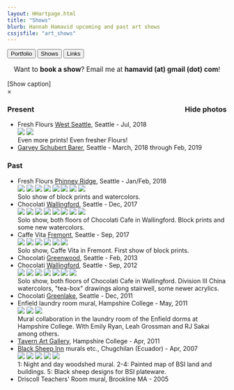 ```yaml
---
layout: HHartpage.html
title: "Shows"
blurb: Hannah Hamavid upcoming and past art shows
cssjsfile: "art_shows"
---
```

<a href="../portfolio"><button class="btn white">Portfolio</button></a>
      <a href="../shows"><button class="btn"></i>Shows</button></a>
      <a href="../links"><button class="btn white"></i>Links</button></a>
    </nav>
  </header>

<!-- Main content -->
<div class="container" id="shows">
    <p style="font-size:1.1em;text-align:center;">Want to <span style="font-weight:bold;">book a show</span>? Email me at <span class="text-teal" style="font-weight:bold;">hamavid (at) gmail (dot) com</span>!</p>

<div id='photo-overlay'><span class='showid'>[Show caption]<!--<i class='fa fa-angle-double-up fa-lg'></i>--></span>
<div class='showidcontainer'><span class='theidoftheshow'></span></div>
<div class='thisphoto'>
<span class='xit'>&times;</span>
<span class='larr'><i class="fa fa-angle-left fa-2x"></i></span><span class='rarr'><i class="fa fa-angle-right fa-2x"></i></span>
<figure></figure>
<div id="leftside"></div>
<div id="rightside"></div>
</div>
</div>
<div id="mainshows">


<h3>Present<span style="float:right;" class='picture-toggle-button'>Hide photos</span></h3>
<p><ul class='shows_list'>
<li>Fresh Flours <a href="http://www.freshfloursseattle.com/">West Seattle</a>, Seattle - Jul, 2018
<div class="details photos">
<img src="../../images/shows/2018_07_freshflours_1.jpg">
<img src="../../images/shows/2018_07_freshflours_2.jpg">
<br>Even more prints! Even fresher Flours!</div></li></li>
<li><a href="http://www.gsblaw.com/contact-seattle">Garvey Schubert Barer</a>, Seattle - March, 2018 through Feb, 2019</li>
</ul></p>

<!--
<h3>Future</h3>
<p><ul class="shows_list">
</ul></p>-->


<h3 style="width:100%">Past</h3>
<p><ul class="shows_list">
<li>Fresh Flours <a href="http://www.freshfloursseattle.com/">Phinney Ridge</a>, Seattle - Jan/Feb, 2018
<div class="details photos">
<img src="../../images/shows/2018_01_01_freshflours_1.jpg">
<img src="../../images/shows/2018_01_01_freshflours_2.jpg">
<img src="../../images/shows/2018_01_01_freshflours_3.jpg">
<img src="../../images/shows/2018_01_01_freshflours_4.jpg">
<img src="../../images/shows/2018_01_01_freshflours_5.jpg">
<img src="../../images/shows/2018_01_01_freshflours_6.jpg">
<img src="../../images/shows/2018_01_01_freshflours_7.jpg">
<img src="../../images/shows/2018_01_01_freshflours_8.jpg">
<br>Solo show of block prints and watercolors.</div></li>

<li>Chocolati <a href="https://www.facebook.com/ChocolatiWallingford/">Wallingford</a>, Seattle - Dec, 2017
<div class="details photos">
<img src="../../images/shows/2017_12_choco_wally_1.jpg">
<img src="../../images/shows/2017_12_choco_wally_2.jpg">
<img src="../../images/shows/2017_12_choco_wally_3.jpg">
<img src="../../images/shows/2017_12_choco_wally_4.jpg">
<img src="../../images/shows/2017_12_choco_wally_5.jpg">
<img src="../../images/shows/2017_12_choco_wally_6.jpg">
<img src="../../images/shows/2017_12_choco_wally_7.jpg">
<img src="../../images/shows/2017_12_choco_wally_8.jpg">
<br>Solo show, both floors of Chocolati Cafe in Wallingford. Block prints and some new watercolors.</div></li>

<li>Caffe Vita <a href="http://www.caffevita.com/locations/wa/fremont">Fremont</a>, Seattle - Sep, 2017
<div class="details photos">
<img src="../../images/shows/2017_09_vita_1.jpg">
<img src="../../images/shows/2017_09_vita_2.jpg">
<img src="../../images/shows/2017_09_vita_3.jpg">
<img src="../../images/shows/2017_09_vita_4.jpg">
<img src="../../images/shows/2017_09_vita_5.jpg">
<img src="../../images/shows/2017_09_vita_6.jpg">
<br>Solo show, Caffe Vita in Fremont. First show of block prints.</div></li>

<li>Chocolati <a href="https://www.facebook.com/GreenwoodChocolatiCafe/">Greenwood</a>, Seattle - Feb, 2013</li>

<li> Chocolati <a href="https://www.facebook.com/ChocolatiWallingford/">Wallingford</a>, Seattle - Sep, 2012
<div class="details photos">
<img src="../../images/shows/2012_09_choco_wally_1.jpg">
<img src="../../images/shows/2012_09_choco_wally_2.jpg">
<img src="../../images/shows/2012_09_choco_wally_3.jpg">
<img src="../../images/shows/2012_09_choco_wally_4.jpg">
<img src="../../images/shows/2012_09_choco_wally_5.jpg">
<img src="../../images/shows/2012_09_choco_wally_6.jpg">
<img src="../../images/shows/2012_09_choco_wally_7.jpg">
<br>Solo show, both floors of Chocolati Cafe in Wallingford. Division III China watercolors, "tea-box" drawings along stairwell, some newer acrylics.</div></li>

<li>Chocolati</a> <a href="https://www.facebook.com/GLChocolatiCafe/">Greenlake</a>, Seattle - Dec, 2011</li>


<li> Enfield laundry room mural, Hampshire College - May, 2011
<div class="details photos">
<img src="../../images/shows/enfield_1.jpg">
<img src="../../images/shows/enfield_2.jpg">
<img src="../../images/shows/enfield_3.jpg">
<br>Mural collaboration in the laundry room of the Enfield dorms at Hampshire College. With Emily Ryan, Leah Grossman and RJ Sakai among others.</div></li>

<li><a href="https://www.hampshire.edu/cla/prescott-tavern">Tavern Art Gallery</a>, Hampshire College - Apr, 2011</li> 

<li> <a href="http://www.blacksheepinn.com/"> Black Sheep Inn</a> murals etc., Chugchilan (Ecuador) - Apr, 2007
<div class="details photos">
<img src="../../images/shows/bsi_1.jpg">
<img src="../../images/shows/bsi_2.jpg">
<img src="../../images/shows/bsi_3.jpg">
<img src="../../images/shows/bsi_4.jpg">
<img src="../../images/shows/bsi_5.jpg">
<br>1: Night and day woodshed mural. 2-4: Painted map of BSI land and buildings. 5: Black sheep designs for BSI plateware.
</div></li>

<li>Driscoll Teachers' Room mural, Brookline MA - 2005</li>
</ul>
</p>
<br><br>
</div>
</div>
</div>
